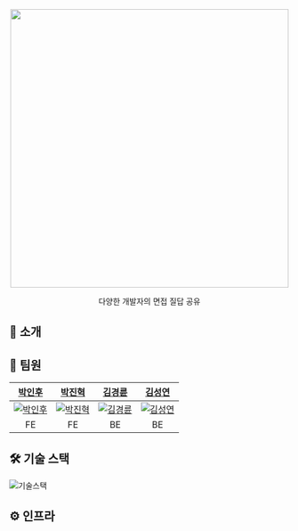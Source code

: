 <div align="center">
<img width="500" src="https://user-images.githubusercontent.com/49425719/194027997-cc2a1883-4255-4371-a51c-0d1485d1a125.png">

다양한 개발자의 면접 질답 공유

</div>



## 👏 소개



## 🤝 팀원

| [박인후](https://github.com/Inhoob) | [박진혁](https://github.com/pjhyeok) | [김경륜](https://github.com/klkim1913) | [김성연](https://github.com/yeonkkk) |
|:----------:|:----------:|:----------:|:----------:|
|[<img src="https://user-images.githubusercontent.com/49425719/194019917-956d8ed3-7b71-46b8-b187-4a6ee4d5c0d6.png" alt="박인후">](https://github.com/Inhoob)|[<img src="https://user-images.githubusercontent.com/49425719/194020506-52da5061-aa4b-44d0-af48-d939f4b7778f.png" alt="박진혁">](https://github.com/pjhyeok)|[<img src="https://user-images.githubusercontent.com/49425719/194020734-022048c2-6a38-4fee-8190-6668af047202.png" alt="김경륜">](https://github.com/klkim1913)|[<img src="https://user-images.githubusercontent.com/49425719/194020864-565cedc0-be5e-45dd-b2a0-4d6002e10609.png" alt="김성연">](https://github.com/yeonkkk)|
|    FE    |    FE    |    BE    |    BE    |




## 🛠 기술 스택

![기술스택](https://user-images.githubusercontent.com/102350319/194264373-947e2c59-fed0-43ea-9bb1-16a03165bc31.png)

## ⚙️ 인프라

